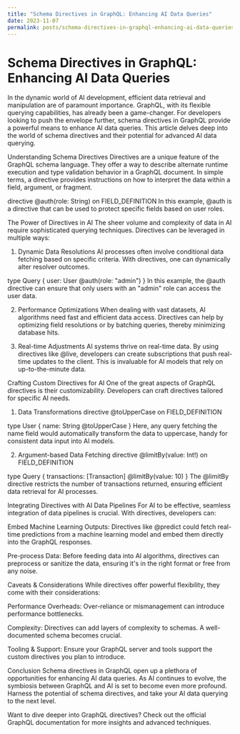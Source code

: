 ```yaml
---
title: "Schema Directives in GraphQL: Enhancing AI Data Queries"
date: 2023-11-07
permalink: posts/schema-directives-in-graphql-enhancing-ai-data-queries
---
```


# Schema Directives in GraphQL: Enhancing AI Data Queries

In the dynamic world of AI development, efficient data retrieval and manipulation are of paramount importance. GraphQL, with its flexible querying capabilities, has already been a game-changer. For developers looking to push the envelope further, schema directives in GraphQL provide a powerful means to enhance AI data queries. This article delves deep into the world of schema directives and their potential for advanced AI data querying.

Understanding Schema Directives
Directives are a unique feature of the GraphQL schema language. They offer a way to describe alternate runtime execution and type validation behavior in a GraphQL document. In simple terms, a directive provides instructions on how to interpret the data within a field, argument, or fragment.

directive @auth(role: String) on FIELD_DEFINITION
In this example, @auth is a directive that can be used to protect specific fields based on user roles.

The Power of Directives in AI
The sheer volume and complexity of data in AI require sophisticated querying techniques. Directives can be leveraged in multiple ways:

1. Dynamic Data Resolutions
   AI processes often involve conditional data fetching based on specific criteria. With directives, one can dynamically alter resolver outcomes.

type Query {
user: User @auth(role: "admin")
}
In this example, the @auth directive can ensure that only users with an "admin" role can access the user data.

2. Performance Optimizations
   When dealing with vast datasets, AI algorithms need fast and efficient data access. Directives can help by optimizing field resolutions or by batching queries, thereby minimizing database hits.

3. Real-time Adjustments
   AI systems thrive on real-time data. By using directives like @live, developers can create subscriptions that push real-time updates to the client. This is invaluable for AI models that rely on up-to-the-minute data.

Crafting Custom Directives for AI
One of the great aspects of GraphQL directives is their customizability. Developers can craft directives tailored for specific AI needs.

1. Data Transformations
   directive @toUpperCase on FIELD_DEFINITION

type User {
name: String @toUpperCase
}
Here, any query fetching the name field would automatically transform the data to uppercase, handy for consistent data input into AI models.

2. Argument-based Data Fetching
   directive @limitBy(value: Int!) on FIELD_DEFINITION

type Query {
transactions: [Transaction] @limitBy(value: 10)
}
The @limitBy directive restricts the number of transactions returned, ensuring efficient data retrieval for AI processes.

Integrating Directives with AI Data Pipelines
For AI to be effective, seamless integration of data pipelines is crucial. With directives, developers can:

Embed Machine Learning Outputs: Directives like @predict could fetch real-time predictions from a machine learning model and embed them directly into the GraphQL responses.

Pre-process Data: Before feeding data into AI algorithms, directives can preprocess or sanitize the data, ensuring it's in the right format or free from any noise.

Caveats & Considerations
While directives offer powerful flexibility, they come with their considerations:

Performance Overheads: Over-reliance or mismanagement can introduce performance bottlenecks.

Complexity: Directives can add layers of complexity to schemas. A well-documented schema becomes crucial.

Tooling & Support: Ensure your GraphQL server and tools support the custom directives you plan to introduce.

Conclusion
Schema directives in GraphQL open up a plethora of opportunities for enhancing AI data queries. As AI continues to evolve, the symbiosis between GraphQL and AI is set to become even more profound. Harness the potential of schema directives, and take your AI data querying to the next level.

Want to dive deeper into GraphQL directives? Check out the official GraphQL documentation for more insights and advanced techniques.
